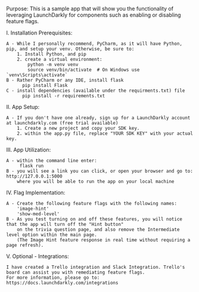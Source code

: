 Purpose: This is a sample app that will show you the functionality of leveraging LaunchDarkly for components such as 
        enabling or disabling feature flags.

I.  Installation Prerequisites:

    A - While I personally recommend, PyCharm, as it will have Python, pip, and setup your venv. Otherwise, be sure to:
        1. Install Python, and pip
        2. create a virtual environment:
            python -m venv venv
            source venv/bin/activate  # On Windows use `venv\Scripts\activate`
    B - Rather PyCharm or any IDE, install flask
          pip install Flask
    C - install dependencies (available under the requirments.txt) file
          pip install -r requirements.txt

II. App Setup:

    A - If you don't have one already, sign up for a LaunchDarkly account at launchdarkly.com (free trial available)
        1. Create a new project and copy your SDK key.
        2. within the app.py file, replace "YOUR SDK KEY" with your actual key.

III. App Utilization:

    A - within the command line enter:
         flask run
    B - you will see a link you can click, or open your browser and go to: http://127.0.0.1:5000 
        where you will be able to run the app on your local machine

IV. Flag Implementation:

    A - Create the following feature flags with the following names:
        'image-hint'
        'show-med-level'
    B - As you test turning on and off these features, you will notice that the app will turn off the "Hint button" 
        on the trivia question page, and also remove the Intermediate level option within the main page. 
        (The Image Hint feature response in real time without requiring a page refresh).

V. Optional - Integrations:

    I have created a Trello integration and Slack Integration. Trello's board can assist you with remediating feature flags. 
    For more information, please go to: https://docs.launchdarkly.com/integrations
